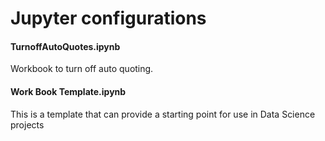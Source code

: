 # Jupyter configurations

#### TurnoffAutoQuotes.ipynb
Workbook to turn off auto quoting.

#### Work Book Template.ipynb
This is a template that can provide a starting point for use in Data Science projects